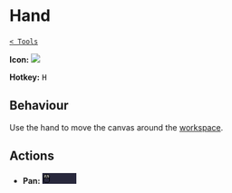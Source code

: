 # Hand

[`< Tools`](./tools.md)

**Icon:** ![](https://raw.githubusercontent.com/jbunke/stipple-effect/master/res/icons/hand.png)

**Hotkey:** <kbd>H</kbd>

## Behaviour

Use the hand to move the canvas around the [workspace](./interface.md#workspace).

## Actions

* **Pan:** ![Click & Drag](./assets/ui/click-drag.gif "Click & Drag")
